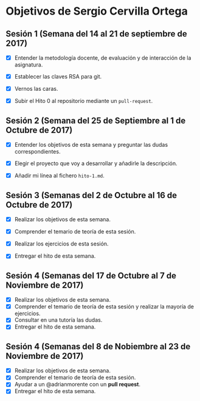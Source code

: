 # Objetivos de Sergio Cervilla Ortega

## Sesión 1 (Semana del 14 al 21 de septiembre de 2017)


   * [x] Entender la metodología docente, de evaluación y de interacción de la asignatura.
   * [x] Establecer las claves RSA para git.
   * [x] Vernos las caras.
   * [x] Subir el Hito 0 al repositorio mediante un `pull-request`.


## Sesión 2 (Semana del 25 de Septiembre al 1 de Octubre de 2017)
   * [x] Entender los objetivos de esta semana y preguntar las dudas correspondientes.
   * [x] Elegir el proyecto que voy a desarrollar y añadirle la descripción.
   * [x] Añadir mi línea al fichero `hito-1.md`.


## Sesión 3 (Semanas del 2 de Octubre al 16 de Octubre de 2017)

- [x] Realizar los objetivos de esta semana.
- [x] Comprender el temario de teoría de esta sesión.
- [x] Realizar los ejercicios de esta sesión.
- [x] Entregar el hito de esta semana.


## Sesión 4 (Semanas del 17 de Octubre al 7 de Noviembre de 2017)

- [x] Realizar los objetivos de esta semana.
- [x] Comprender el temario de teoría de esta sesión y realizar la mayoría de ejercicios.
- [x] Consultar en una tutoría las dudas.
- [x] Entregar el hito de esta semana.

## Sesión 4 (Semanas del 8 de Nobiembre al 23 de Noviembre de 2017)

- [x] Realizar los objetivos de esta semana.
- [x] Comprender el temario de teoría de esta sesión.
- [x] Ayudar a un @adrianmorente con un **pull request**.
- [x] Entregar el hito de esta semana.
